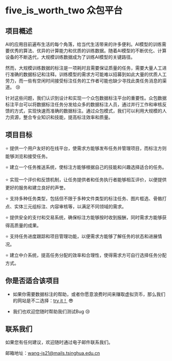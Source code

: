 # five_is_worth_two 众包平台

## 项目概述

AI的应用目前遍布生活的每个角落，给当代生活带来的许多便利。AI模型的训练需要优秀的算法、优异的计算能力和优质的训练数据。随着AI模型的不断优化、计算设备的不断迭代，大规模训练数据成为了训练AI模型的关键路径。

然而，大规模训练数据的标注是一项耗时且需要保证质量的任务，需要大量人工进行准确的数据标记和注释。训练模型的需求方可能难以招募到如此大量的优质人工劳力，而一些有空闲时间接受标注任务的工作者可能也缺少寻找此类任务消息的渠道。 :cry:

针对这些问题，我们认识到设计和实现一个众包数据标注平台的重要性。众包数据标注平台可以将数据标注任务分发给众多的数据标注人员，通过并行工作和审核反馈的方式，实现快速而准确的数据标注。通过众包模式，我们可以利用大规模的人力资源，整合专业知识和技能，提高标注效率和质量。

## 项目目标


:star: 提供一个用户友好的在线平台，使需求方能够发布任务并管理项目，而标注方则能够浏览和接受任务。

:star: 建立一个任务推送系统，使标注方能够根据自己的技能和兴趣选择适合的任务。

:star: 实现一个评价和反馈机制，让任务提供者和任务执行者能够相互评价，以便提供更好的服务和建立良好的声誉。

:star: 支持多种任务类型，包括但不限于多种文件类型的标注任务、图片框选、骨骼打点、实体三元组标注、内容审核等，以满足不同领域的需求。

:star: 提供安全的支付和交易系统，确保标注方能够按时收到报酬，同时需求方能够获得高质量的成果。

:star: 支持任务进度跟踪和项目管理功能，以便需求方能够了解任务的状态和进展情况。

:star: 建立中介系统，提高任务分配的效率和合理性，使得需求方可自行选择任务分配方式。

## 你是否适合该项目
 - 如果你需要数据标注的帮助，或者你愿意浪费时间来赚取虚拟货币，那么我们的网站是不二选择：[try it！](http://fe-dev-fiveisworthtwo.app.secoder.net/users/login/)  :sunglasses:

 - 我们也欢迎您随时帮助我们测试Bug :cry:

## 联系我们
如果您有任何建议，欢迎随时通过电子邮件联系我们。

邮箱地址：wang-js21@mails.tsinghua.edu.cn